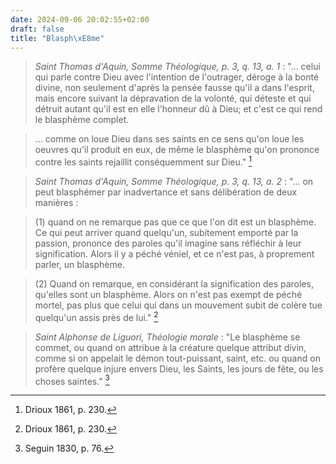 ```yaml
---
date: 2024-09-06 20:02:55+02:00
draft: false
title: "Blasph\xE8me"
---
```





> *Saint Thomas d'Aquin, Somme Théologique, p. 3, q. 13, a. 1* : "... celui qui parle contre Dieu avec l'intention de l'outrager, déroge à la bonté divine, non seulement d'après la pensée fausse qu'il a dans l'esprit, mais encore suivant la dépravation de la volonté, qui déteste et qui détruit autant qu'il est en elle l'honneur dû à Dieu; et c'est ce qui rend le blasphème complet.

> ... comme on loue Dieu dans ses saints en ce sens qu'on loue les oeuvres qu'il produit en eux, de même le blasphème qu'on prononce contre les saints rejaillit conséquemment sur Dieu." [^1]

[^1]: Drioux 1861, p. 230.

> *Saint Thomas d'Aquin, Somme Théologique, p. 3, q. 13, a. 2* : "... on peut blasphémer par inadvertance et sans délibération de deux manières : 

> (1) quand on ne remarque pas que ce que l'on dit est un blasphème. Ce qui peut arriver quand quelqu'un, subitement emporté par la passion, prononce des paroles qu'il imagine sans réfléchir à leur signification. Alors il y a péché véniel, et ce n'est pas, à proprement parler, un blasphème.

> (2) Quand on remarque, en considérant la signification des paroles, qu'elles sont un blasphème. Alors on n'est pas exempt de péché mortel, pas plus que celui qui dans un mouvement subit de colère tue quelqu'un assis près de lui." [^2]

[^2]: Drioux 1861, p. 230.

> *Saint Alphonse de Liguori, Théologie morale* : "Le blasphème se commet, ou quand on attribue à la créature quelque attribut divin, comme si on appelait le démon tout-puissant, saint, etc. ou quand on profère quelque injure envers Dieu, les Saints, les jours de fête, ou les choses saintes." [^3]

[^3]: Seguin 1830, p. 76.

